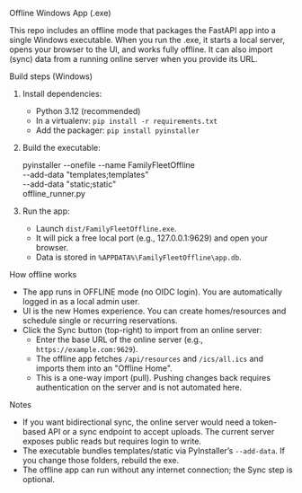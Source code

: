 Offline Windows App (.exe)

This repo includes an offline mode that packages the FastAPI app into a single Windows executable. When you run the .exe, it starts a local server, opens your browser to the UI, and works fully offline. It can also import (sync) data from a running online server when you provide its URL.

Build steps (Windows)

1) Install dependencies:

   - Python 3.12 (recommended)
   - In a virtualenv: `pip install -r requirements.txt`
   - Add the packager: `pip install pyinstaller`

2) Build the executable:

   pyinstaller --onefile --name FamilyFleetOffline \
     --add-data "templates;templates" \
     --add-data "static;static" \
     offline_runner.py

3) Run the app:

   - Launch `dist/FamilyFleetOffline.exe`.
   - It will pick a free local port (e.g., 127.0.0.1:9629) and open your browser.
   - Data is stored in `%APPDATA%\FamilyFleetOffline\app.db`.

How offline works

- The app runs in OFFLINE mode (no OIDC login). You are automatically logged in as a local admin user.
- UI is the new Homes experience. You can create homes/resources and schedule single or recurring reservations.
- Click the Sync button (top-right) to import from an online server:
  - Enter the base URL of the online server (e.g., `https://example.com:9629`).
  - The offline app fetches `/api/resources` and `/ics/all.ics` and imports them into an "Offline Home".
  - This is a one-way import (pull). Pushing changes back requires authentication on the server and is not automated here.

Notes

- If you want bidirectional sync, the online server would need a token-based API or a sync endpoint to accept uploads. The current server exposes public reads but requires login to write.
- The executable bundles templates/static via PyInstaller’s `--add-data`. If you change those folders, rebuild the exe.
- The offline app can run without any internet connection; the Sync step is optional.

